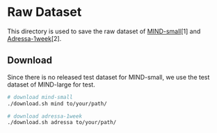 # Raw Dataset

This directory is used to save the raw dataset of [MIND-small](https://msnews.github.io/)[1] and [Adressa-1week](http://reclab.idi.ntnu.no/dataset/)[2].


## Download
Since there is no released test dataset for MIND-small, we use the test dataset of MIND-large for test.

```bash
# download mind-small
./download.sh mind to/your/path/

# download adressa-1week
./download.sh adressa to/your/path/
```
